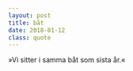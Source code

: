 ```yaml
---
layout: post
title: båt
date: 2018-01-12
class: quote
---
```


&raquo;Vi sitter i samma båt som sista år.&laquo;
